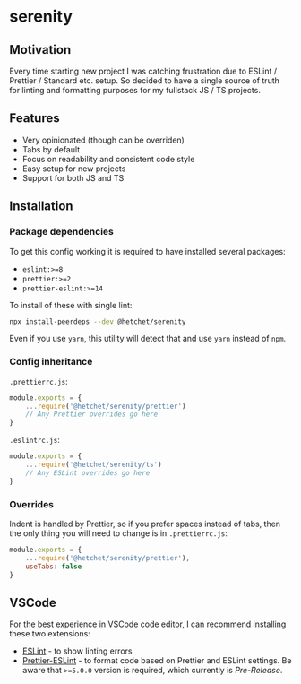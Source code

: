 # serenity

## Motivation

Every time starting new project I was catching frustration due to ESLint / Prettier / Standard etc. setup. So decided to have a single source of truth for linting and formatting purposes for my fullstack JS / TS projects.

## Features

- Very opinionated (though can be overriden)
- Tabs by default
- Focus on readability and consistent code style
- Easy setup for new projects
- Support for both JS and TS

## Installation

### Package dependencies

To get this config working it is required to have installed several packages:

- `eslint:>=8`
- `prettier:>=2`
- `prettier-eslint:>=14`

To install of these with single lint:

```sh
npx install-peerdeps --dev @hetchet/serenity
```

Even if you use `yarn`, this utility will detect that and use `yarn` instead of `npm`.

### Config inheritance

`.prettierrc.js`:

```js
module.exports = {
	...require('@hetchet/serenity/prettier')
	// Any Prettier overrides go here
}
```

`.eslintrc.js`:

```ts
module.exports = {
	...require('@hetchet/serenity/ts')
	// Any ESLint overrides go here
}
```

### Overrides

Indent is handled by Prettier, so if you prefer spaces instead of tabs, then the only thing you will need to change is in `.prettierrc.js`:

```js
module.exports = {
	...require('@hetchet/serenity/prettier'),
	useTabs: false
}
```

## VSCode
For the best experience in VSCode code editor, I can recommend installing these two extensions:
- [ESLint](https://marketplace.visualstudio.com/items?itemName=dbaeumer.vscode-eslint) - to show linting errors
- [Prettier-ESLint](https://marketplace.visualstudio.com/items?itemName=rvest.vs-code-prettier-eslint) - to format code based on Prettier and ESLint settings. Be aware that `>=5.0.0` version is required, which currently is _Pre-Release_.